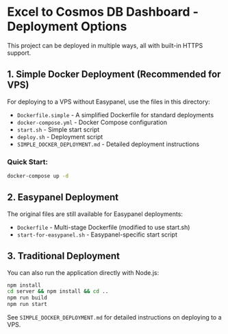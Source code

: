 # Excel to Cosmos DB Dashboard - Deployment Options

This project can be deployed in multiple ways, all with built-in HTTPS support.

## 1. Simple Docker Deployment (Recommended for VPS)

For deploying to a VPS without Easypanel, use the files in this directory:

- `Dockerfile.simple` - A simplified Dockerfile for standard deployments
- `docker-compose.yml` - Docker Compose configuration
- `start.sh` - Simple start script
- `deploy.sh` - Deployment script
- `SIMPLE_DOCKER_DEPLOYMENT.md` - Detailed deployment instructions

### Quick Start:
```bash
docker-compose up -d
```

## 2. Easypanel Deployment

The original files are still available for Easypanel deployments:

- `Dockerfile` - Multi-stage Dockerfile (modified to use start.sh)
- `start-for-easypanel.sh` - Easypanel-specific start script

## 3. Traditional Deployment

You can also run the application directly with Node.js:

```bash
npm install
cd server && npm install && cd ..
npm run build
npm run start
```

See `SIMPLE_DOCKER_DEPLOYMENT.md` for detailed instructions on deploying to a VPS.